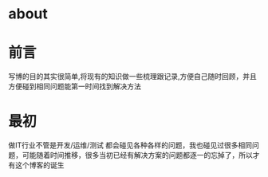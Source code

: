 # about


# 前言

写博的目的其实很简单,将现有的知识做一些梳理跟记录,方便自己随时回顾，并且方便碰到相同问题能第一时间找到解决方法





# 最初

做IT行业不管是开发/运维/测试 都会碰见各种各样的问题，我也碰见过很多相同问题，可能随着时间推移，很多当初已经有解决方案的问题都逐一的忘掉了，所以才有这个博客的诞生

